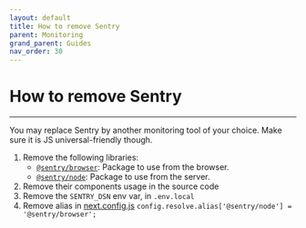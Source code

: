 ```yaml
---
layout: default
title: How to remove Sentry
parent: Monitoring
grand_parent: Guides
nav_order: 30
---
```


# How to remove Sentry

---

You may replace Sentry by another monitoring tool of your choice. Make sure it is JS universal-friendly though.

1. Remove the following libraries:
    - [`@sentry/browser`](https://www.npmjs.com/package/@sentry/browser): Package to use from the browser.
    - [`@sentry/node`](https://www.npmjs.com/package/@sentry/node): Package to use from the server.
1. Remove their components usage in the source code
1. Remove the `SENTRY_DSN` env var, in `.env.local`
1. Remove alias in [next.config.js](next.config.js) `config.resolve.alias['@sentry/node'] = '@sentry/browser';`
